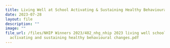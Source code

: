 ```yaml
---
title: Living Well at School Activating & Sustaining Healthy Behavioural Changes
date: 2023-07-28
layout: file
description: ""
image: ""
file_url: /files/NHIP Winners 2023/482_nhg_nhip 2023 living well school
  activating and sustaining healthy behavioural changes.pdf
---
```

